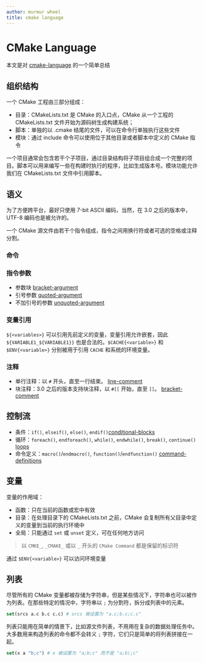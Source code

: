 ```yaml
---
author: murmur wheel
title: cmake language
---
```


# CMake Language

本文是对 [cmake-language](https://cmake.org/cmake/help/v3.0/manual/cmake-language.7.html) 的一个简单总结

## 组织结构

一个 CMake 工程由三部分组成：

- 目录：CMakeLists.txt 是 CMake 的入口点，CMake 从一个工程的 CMakeLists.txt 文件开始为源码树生成构建系统；
- 脚本：单独的以 .cmake 结尾的文件，可以在命令行单独执行这些文件
- 模块：通过 include 命令可以使用位于其他目录或者脚本中定义的 CMake 指令

一个项目通常会包含若干个子项目，通过目录结构将子项目组合成一个完整的项目。脚本可以用来编写一些在构建时执行的程序，比如生成版本号。模块功能允许我们在 CMakeLists.txt 文件中引用脚本。

## 语义

为了方便跨平台，最好只使用 7-bit ASCII 编码，当然，在 3.0 之后的版本中， UTF-8 编码也是被允许的。

一个 CMake 源文件由若干个指令组成，指令之间用换行符或者可选的空格或注释分割。

### 命令

### 指令参数

- 参数块 [bracket-argument](https://cmake.org/cmake/help/latest/manual/cmake-language.7.html#bracket-argument)
- 引号参数 [quoted-argument](https://cmake.org/cmake/help/latest/manual/cmake-language.7.html#quoted-argument)
- 不加引号的参数 [unquoted-argument](https://cmake.org/cmake/help/latest/manual/cmake-language.7.html#unquoted-argument)

### 变量引用

`${<variables>}` 可以引用先前定义的变量，变量引用允许嵌套，因此 `${VARIABLE1_${VARIABLE1}}` 也是合法的。`$CACHE{<variable>}` 和 `$ENV{<variable>}` 分别被用于引用 `CACHE` 和系统的环境变量。

### 注释

- 单行注释：以 `#` 开头，直至一行结束。 [line-comment](https://cmake.org/cmake/help/latest/manual/cmake-language.7.html#line-comment)
- 块注释：3.0 之后的版本支持块注释，以 `#[[` 开始，直至  `]]`。 [bracket-comment](https://cmake.org/cmake/help/latest/manual/cmake-language.7.html#bracket-comment)

## 控制流

- 条件：`if()`, `elseif()`, `else()`, `endif()`[conditional-blocks](https://cmake.org/cmake/help/latest/manual/cmake-language.7.html#conditional-blocks)
- 循环：`foreach()`, `endforeach()`, `while()`, `endwhile()`, `break()`, `continue()` [loops](https://cmake.org/cmake/help/latest/manual/cmake-language.7.html#loops)
- 命令定义：`macro()`/`endmacro()`, `function()`/`endfunction()` [command-definitions](https://cmake.org/cmake/help/latest/manual/cmake-language.7.html#command-definitions)

## 变量

变量的作用域：

- 函数：只在当前的函数或宏中有效
- 目录：在处理目录下的 CMakeLists.txt 之前，CMake 会复制所有父目录中定义的变量到当前的执行环境中
- 全局：只能通过 `set` 或 `unset` 定义，可在任何地方访问

> 以 `CMKE_`, `_CMAKE_` 或以 `_` 开头的 `CMake Command` 都是保留的标识符

通过 `$ENV{<variable>}` 可以访问环境变量

## 列表

尽管所有的 CMake 变量都被存储为字符串，但是某些情况下，字符串也可以被作为列表。在那些特定的情况中，字符串以 `;` 为分割符，拆分成列表中的元素。

```cmake
set(srcs a.c b.c c.c) # srcs 被设置为 "a.c;b.c;c.c"
```

列表只能用在简单的情景下，比如源文件列表，不用用在复杂的数据处理任务中。大多数用来构造列表的命令都不会转义 `;` 字符，它们只是简单的将列表拼接在一起。

```cmake
set(x a "b;c") # x 被设置为 "a;b;c" 而不是 "a;b\;c"
```
